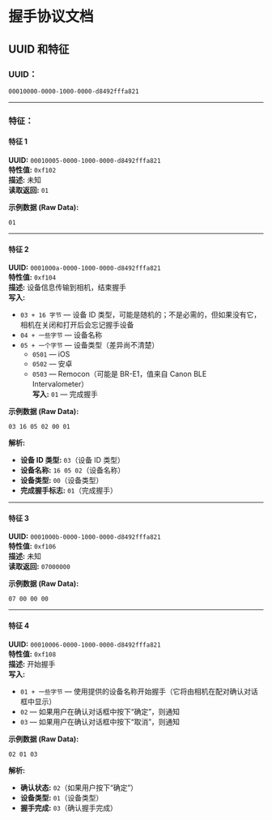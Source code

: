 # **握手协议文档**

## **UUID 和特征**

### **UUID：**
`00010000-0000-1000-0000-d8492fffa821`

---

### **特征：**

#### **特征 1**
**UUID:** `00010005-0000-1000-0000-d8492fffa821`  
**特性值:** `0xf102`  
**描述:** 未知  
**读取返回:** `01`

**示例数据 (Raw Data):**
```
01
```

---

#### **特征 2**
**UUID:** `0001000a-0000-1000-0000-d8492fffa821`  
**特性值:** `0xf104`  
**描述:** 设备信息传输到相机，结束握手  
**写入:**
- `03 + 16 字节` — 设备 ID 类型，可能是随机的；不是必需的，但如果没有它，相机在关闭和打开后会忘记握手设备
- `04 + 一些字节` — 设备名称
- `05 + 一个字节` — 设备类型（差异尚不清楚）
  - `0501` — iOS
  - `0502` — 安卓
  - `0503` — Remocon（可能是 BR-E1，值来自 Canon BLE Intervalometer）  
    **写入:** `01` — 完成握手

**示例数据 (Raw Data):**
```
03 16 05 02 00 01
```

**解析:**
- **设备 ID 类型:** `03`（设备 ID 类型）
- **设备名称:** `16 05 02`（设备名称）
- **设备类型:** `00`（设备类型）
- **完成握手标志:** `01`（完成握手）

---

#### **特征 3**
**UUID:** `0001000b-0000-1000-0000-d8492fffa821`  
**特性值:** `0xf106`  
**描述:** 未知  
**读取返回:** `07000000`

**示例数据 (Raw Data):**
```
07 00 00 00
```

---

#### **特征 4**
**UUID:** `00010006-0000-1000-0000-d8492fffa821`  
**特性值:** `0xf108`  
**描述:** 开始握手  
**写入:**
- `01 + 一些字节` — 使用提供的设备名称开始握手（它将由相机在配对确认对话框中显示）
- `02` — 如果用户在确认对话框中按下“确定”，则通知
- `03` — 如果用户在确认对话框中按下“取消”，则通知

**示例数据 (Raw Data):**
```
02 01 03
```

**解析:**
- **确认状态:** `02`（如果用户按下“确定”）
- **设备类型:** `01`（设备类型）
- **握手完成:** `03`（确认握手完成）